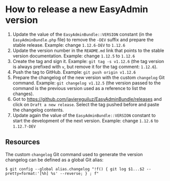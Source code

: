 How to release a new EasyAdmin version
======================================

1. Update the value of the `EasyAdminBundle::VERSION` constant (in the
   `EasyAdminBundle.php` file) to remove the `-DEV` suffix and prepare the
   stable release. Example: change `1.12.6-DEV` to `1.12.6`
2. Update the version number in the `README.md` link that points to the stable
   version documentation. Example: change `1.12.5` to `1.12.6`
3. Create the tag and sign it. Example: `git tag -s v1.12.6` (the tag version is
   always prefixed with `v`, but remove it for the tag comment: `1.12.6`).
4. Push the tag to GitHub. Example: `git push origin v1.12.6`
5. Prepare the changelog of the new version with the custom `changelog` Git
   command. Example: `git changelog v1.12.5` (the version passed to the command
   is the previous version used as a reference to list the changes).
6. Got to https://github.com/javiereguiluz/EasyAdminBundle/releases and click
   on `Draft a new release`. Select the tag pushed before and paste the
   changelog contents.
7. Update again the value of the `EasyAdminBundle::VERSION` constant to start
   the development of the next version. Example: change `1.12.6` to `1.12.7-DEV`

Resources
---------

The custom `changelog` Git command used to generate the version changelog can
be defined as a global Git alias:

    $ git config --global alias.changelog "!f() { git log $1...$2 --pretty=format:'[%h] %s' --reverse; } ; f"
